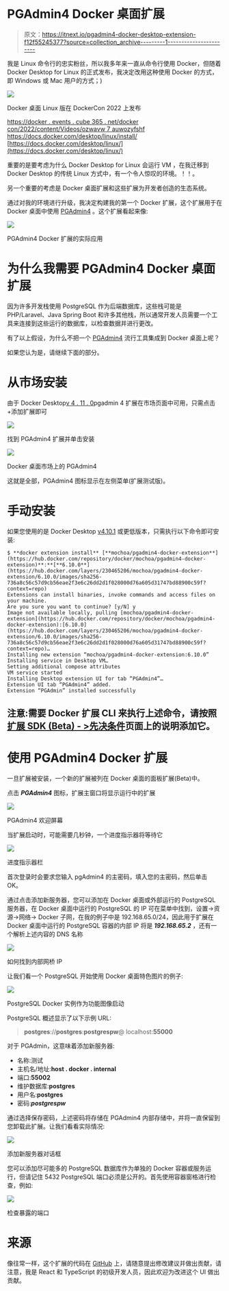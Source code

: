 # PGAdmin4 Docker 桌面扩展

> 原文：<https://itnext.io/pgadmin4-docker-desktop-extension-f12f55245377?source=collection_archive---------1----------------------->

我是 Linux 命令行的忠实粉丝，所以我多年来一直从命令行使用 Docker，但随着 Docker Desktop for Linux 的正式发布，我决定改用这种使用 Docker 的方式，即 Windows 或 Mac 用户的方式；)

![](img/51939eaa9c72d288f690d10eee216dfc.png)

Docker 桌面 Linux 版在 DockerCon 2022 上发布

[https://docker . events . cube 365 . net/docker con/2022/content/Videos/ozwavw 7 auwozyfshf](https://docker.events.cube365.net/dockercon/2022/content/Videos/oZwAvW7auwoZYFSHF)
https://docs.docker.com/desktop/linux/install/
[https://docs.docker.com/desktop/linux/](https://docs.docker.com/desktop/linux/)

重要的是要考虑为什么 Docker Desktop for Linux 会运行 VM ，在我迁移到 Docker Desktop 的传统 Linux 方式中，有一个令人惊叹的环境。！！。

另一个重要的考虑是 Docker 桌面扩展和这些扩展为开发者创造的生态系统。

通过对我的环境进行升级，我决定构建我的第一个 Docker 扩展，这个扩展用于在 Docker 桌面中使用 [PGAdmin4](https://www.pgadmin.org/) 。这个扩展看起来像:

![](img/295ca84ce32c03d6982f1bc2efe131dd.png)

PGAdmin4 Docker 扩展的实际应用

# 为什么我需要 PGAdmin4 Docker 桌面扩展

因为许多开发栈使用 PostgreSQL 作为后端数据库，这些栈可能是 PHP/Laravel、Java Spring Boot 和许多其他栈，所以通常开发人员需要一个工具来连接到这些运行的数据库，以检查数据并进行更改。

有了以上假设，为什么不把一个 [PGAdmin4](https://www.pgadmin.org/) 流行工具集成到 Docker 桌面上呢？

如果您认为是，请继续下面的部分。

# 从市场安装

由于 Docker Desktop[v 4 . 11 . 0](https://docs.docker.com/desktop/release-notes/#docker-desktop-4110)pgadmin 4 扩展在市场页面中可用，只需点击+添加扩展即可

![](img/a129aba1a148bac07b09ca0340de683c.png)

找到 PGAdmin4 扩展并单击安装

![](img/50ec86ba50542277765bc30c5e62e4f4.png)

Docker 桌面市场上的 PGAdmin4

这就是全部，PGAdmin4 图标显示在左侧菜单(扩展测试版)。

# 手动安装

如果您使用的是 Docker Desktop [v4.10.1](https://docs.docker.com/desktop/release-notes/#docker-desktop-4101) 或更低版本，只需执行以下命令即可安装:

```
$ **docker extension install** [**mochoa/pgadmin4-docker-extension**](https://hub.docker.com/repository/docker/mochoa/pgadmin4-docker-extension)**:**[**6.10.0**](https://hub.docker.com/layers/230465206/mochoa/pgadmin4-docker-extension/6.10.0/images/sha256-736a8c56c57d9cb56eae2f3e6c26dd2d1f028000d76a605d31747bd88900c59f?context=repo)
Extensions can install binaries, invoke commands and access files on your machine.
Are you sure you want to continue? [y/N] y
Image not available locally, pulling [mochoa/pgadmin4-docker-extension](https://hub.docker.com/repository/docker/mochoa/pgadmin4-docker-extension):[6.10.0](https://hub.docker.com/layers/230465206/mochoa/pgadmin4-docker-extension/6.10.0/images/sha256-736a8c56c57d9cb56eae2f3e6c26dd2d1f028000d76a605d31747bd88900c59f?context=repo)…
Installing new extension “mochoa/pgadmin4-docker-extension:6.10.0”
Installing service in Desktop VM…
Setting additional compose attributes
VM service started
Installing Desktop extension UI for tab “PGAdmin4”…
Extension UI tab “PGAdmin4” added.
Extension “PGAdmin” installed successfully
```

## 注意:需要 Docker 扩展 CLI 来执行上述命令，请按照[扩展 SDK (Beta) - >先决条件](https://docs.docker.com/desktop/extensions-sdk/#prerequisites)页面上的说明添加它。

# 使用 PGAdmin4 Docker 扩展

一旦扩展被安装，一个新的扩展被列在 Docker 桌面的面板扩展(Beta)中。

点击 ***PGAdmin4*** 图标，扩展主窗口将显示运行中的扩展

![](img/fc545a2e0f7002c59779eb8808a7e528.png)

PGAdmin4 欢迎屏幕

当扩展启动时，可能需要几秒钟，一个进度指示器将等待它

![](img/bed0814c7089c452d5b5528e6b2ef064.png)

进度指示器栏

首次登录时会要求您输入 pgAdmin4 的主密码，填入您的主密码，然后单击 OK。

通过点击添加新服务器，您可以添加在 Docker 桌面或外部运行的 PostgreSQL 服务器，在 Docker 桌面中运行的 PostgreSQL 的 IP 可在菜单中找到，设置->资源->网络-> Docker 子网，在我的例子中是 192.168.65.0/24，因此用于扩展在 Docker 桌面中运行的 PostgreSQL 容器的内部 IP 将是 ***192.168.65.2*** ，还有一个解析上述内容的 DNS 名称

![](img/86c42b19f4a43ba3561ff5895a03ff25.png)

如何找到内部网桥 IP

让我们看一个 PostgreSQL 开始使用 Docker 桌面特色图片的例子:

![](img/fdf13041390f750e58ce5e5d97f07cc2.png)

PostgreSQL Docker 实例作为功能图像启动

PostgreSQL 概述显示了以下示例 URL:

> **postgres**://**postgres**:**postgrespw**@ localhost:**55000**

对于 PGAdmin，这意味着添加新服务器:

*   名称:测试
*   主机名/地址:**host . docker . internal**
*   端口:**55002**
*   维护数据库:**postgres**
*   用户名:**postgres**
*   密码:***postgrespw***

通过选择保存密码，上述密码将存储在 PGAdmin4 内部存储中，并将一直保留到您卸载此扩展。让我们看看实际情况:

![](img/1159c71b803ae1c2a4280d7ce820c091.png)

添加新服务器对话框

您可以添加尽可能多的 PostgreSQL 数据库作为单独的 Docker 容器或服务运行，但请记住 5432 PostgreSQL 端口必须是公开的。首先使用容器窗格进行检查，例如:

![](img/8ed124ebbe5d1d4d60b9158b4ebae73f.png)

检查暴露的端口

# 来源

像往常一样，这个扩展的代码在 [GitHub](https://github.com/marcelo-ochoa/pgadmin4-docker-extension) 上，请随意提出修改建议并做出贡献，请注意，我是 React 和 TypeScript 的初级开发人员，因此欢迎为改进这个 UI 做出贡献。